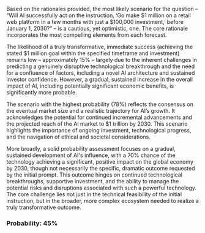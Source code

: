 Based on the rationales provided, the most likely scenario for the question – “Will AI successfully act on the instruction, ‘Go make $1 million on a retail web platform in a few months with just a $100,000 investment,’ before January 1, 2030?” – is a cautious, yet optimistic, one. The core rationale incorporates the most compelling elements from each forecast.

The likelihood of a truly transformative, immediate success (achieving the stated $1 million goal within the specified timeframe and investment) remains low – approximately 15% – largely due to the inherent challenges in predicting a genuinely disruptive technological breakthrough and the need for a confluence of factors, including a novel AI architecture and sustained investor confidence. However, a gradual, sustained increase in the overall impact of AI, including potentially significant economic benefits, is significantly more probable.

The scenario with the highest probability (78%) reflects the consensus on the eventual market size and a realistic trajectory for AI’s growth. It acknowledges the potential for continued incremental advancements and the projected reach of the AI market to $1 trillion by 2030. This scenario highlights the importance of ongoing investment, technological progress, and the navigation of ethical and societal considerations.

More broadly, a solid probability assessment focuses on a gradual, sustained development of AI's influence, with a 70% chance of the technology achieving a significant, positive impact on the global economy by 2030, though not necessarily the specific, dramatic outcome requested by the initial prompt. This outcome hinges on continued technological breakthroughs, supportive investment, and the ability to manage the potential risks and disruptions associated with such a powerful technology. The core challenge lies not just in the technical feasibility of the initial instruction, but in the broader, more complex ecosystem needed to realize a truly transformative outcome.

### Probability: 45%